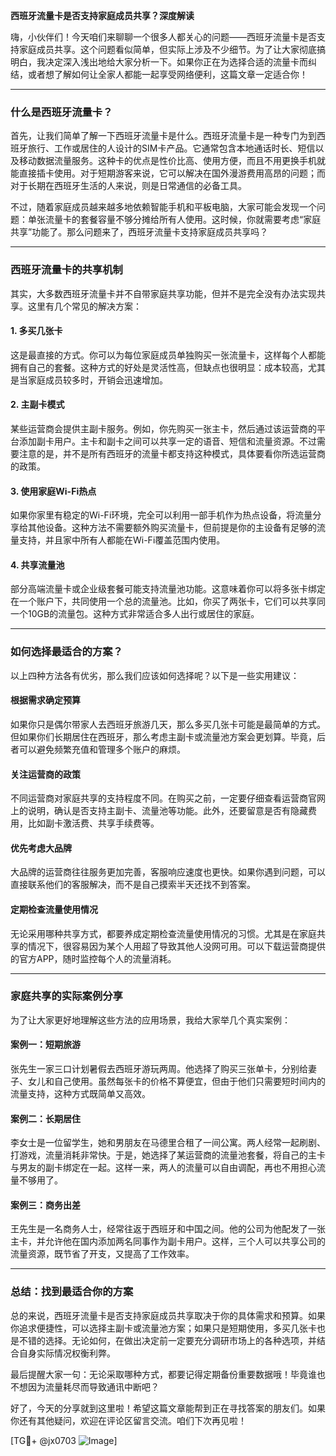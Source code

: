 **西班牙流量卡是否支持家庭成员共享？深度解读**

嗨，小伙伴们！今天咱们来聊聊一个很多人都关心的问题——西班牙流量卡是否支持家庭成员共享。这个问题看似简单，但实际上涉及不少细节。为了让大家彻底搞明白，我决定深入浅出地给大家分析一下。如果你正在为选择合适的流量卡而纠结，或者想了解如何让全家人都能一起享受网络便利，这篇文章一定适合你！

---

### **什么是西班牙流量卡？**

首先，让我们简单了解一下西班牙流量卡是什么。西班牙流量卡是一种专门为到西班牙旅行、工作或居住的人设计的SIM卡产品。它通常包含本地通话时长、短信以及移动数据流量服务。这种卡的优点是性价比高、使用方便，而且不用更换手机就能直接插卡使用。对于短期游客来说，它可以解决在国外漫游费用高昂的问题；而对于长期在西班牙生活的人来说，则是日常通信的必备工具。

不过，随着家庭成员越来越多地依赖智能手机和平板电脑，大家可能会发现一个问题：单张流量卡的套餐容量不够分摊给所有人使用。这时候，你就需要考虑“家庭共享”功能了。那么问题来了，西班牙流量卡支持家庭成员共享吗？

---

### **西班牙流量卡的共享机制**

其实，大多数西班牙流量卡并不自带家庭共享功能，但并不是完全没有办法实现共享。这里有几个常见的解决方案：

#### **1. 多买几张卡**
这是最直接的方式。你可以为每位家庭成员单独购买一张流量卡，这样每个人都能拥有自己的套餐。这种方式的好处是灵活性高，但缺点也很明显：成本较高，尤其是当家庭成员较多时，开销会迅速增加。

#### **2. 主副卡模式**
某些运营商会提供主副卡服务。例如，你先购买一张主卡，然后通过该运营商的平台添加副卡用户。主卡和副卡之间可以共享一定的语音、短信和流量资源。不过需要注意的是，并不是所有西班牙的流量卡都支持这种模式，具体要看你所选运营商的政策。

#### **3. 使用家庭Wi-Fi热点**
如果你家里有稳定的Wi-Fi环境，完全可以利用一部手机作为热点设备，将流量分享给其他设备。这种方法不需要额外购买流量卡，但前提是你的主设备有足够的流量支持，并且家中所有人都能在Wi-Fi覆盖范围内使用。

#### **4. 共享流量池**
部分高端流量卡或企业级套餐可能支持流量池功能。这意味着你可以将多张卡绑定在一个账户下，共同使用一个总的流量池。比如，你买了两张卡，它们可以共享同一个10GB的流量包。这种方式非常适合多人出行或居住的家庭。

---

### **如何选择最适合的方案？**

以上四种方法各有优劣，那么我们应该如何选择呢？以下是一些实用建议：

#### **根据需求确定预算**
如果你只是偶尔带家人去西班牙旅游几天，那么多买几张卡可能是最简单的方式。但如果你们长期居住在西班牙，那么考虑主副卡或流量池方案会更划算。毕竟，后者可以避免频繁充值和管理多个账户的麻烦。

#### **关注运营商的政策**
不同运营商对家庭共享的支持程度不同。在购买之前，一定要仔细查看运营商官网上的说明，确认是否支持主副卡、流量池等功能。此外，还要留意是否有隐藏费用，比如副卡激活费、共享手续费等。

#### **优先考虑大品牌**
大品牌的运营商往往服务更加完善，客服响应速度也更快。如果你遇到问题，可以直接联系他们的客服解决，而不是自己摸索半天还找不到答案。

#### **定期检查流量使用情况**
无论采用哪种共享方式，都要养成定期检查流量使用情况的习惯。尤其是在家庭共享的情况下，很容易因为某个人用超了导致其他人没网可用。可以下载运营商提供的官方APP，随时监控每个人的流量消耗。

---

### **家庭共享的实际案例分享**

为了让大家更好地理解这些方法的应用场景，我给大家举几个真实案例：

#### **案例一：短期旅游**
张先生一家三口计划暑假去西班牙游玩两周。他选择了购买三张单卡，分别给妻子、女儿和自己使用。虽然每张卡的价格不算便宜，但由于他们只需要短时间内的流量支持，这种方式既简单又高效。

#### **案例二：长期居住**
李女士是一位留学生，她和男朋友在马德里合租了一间公寓。两人经常一起刷剧、打游戏，流量消耗非常快。于是，她选择了某运营商的流量池套餐，将自己的主卡与男友的副卡绑定在一起。这样一来，两人的流量可以自由调配，再也不用担心流量不够用了。

#### **案例三：商务出差**
王先生是一名商务人士，经常往返于西班牙和中国之间。他的公司为他配发了一张主卡，并允许他在国内添加两名同事作为副卡用户。这样，三个人可以共享公司的流量资源，既节省了开支，又提高了工作效率。

---

### **总结：找到最适合你的方案**

总的来说，西班牙流量卡是否支持家庭成员共享取决于你的具体需求和预算。如果你追求便捷性，可以选择主副卡或流量池方案；如果只是短期使用，多买几张卡也是不错的选择。无论如何，在做出决定前一定要充分调研市场上的各种选项，并结合自身实际情况权衡利弊。

最后提醒大家一句：无论采取哪种方式，都要记得定期备份重要数据哦！毕竟谁也不想因为流量耗尽而导致通讯中断吧？

好了，今天的分享就到这里啦！希望这篇文章能帮到正在寻找答案的朋友们。如果你还有其他疑问，欢迎在评论区留言交流。咱们下次再见啦！

[TG💪+ @jx0703 ![Image](https://github.com/user-attachments/assets/dbca1d08-cadb-493c-b0ec-ad6f7a83f270)]